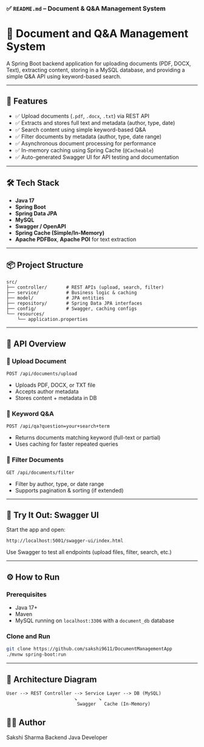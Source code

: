 ### ✅ `README.md` – Document & Q&A Management System

# 📄 Document and Q&A Management System

A Spring Boot backend application for uploading documents (PDF, DOCX, Text), extracting content, storing in a MySQL database, and providing a simple Q&A API using keyword-based search.

---

## 🚀 Features

- ✅ Upload documents (`.pdf`, `.docx`, `.txt`) via REST API
- ✅ Extracts and stores full text and metadata (author, type, date)
- ✅ Search content using simple keyword-based Q&A
- ✅ Filter documents by metadata (author, type, date range)
- ✅ Asynchronous document processing for performance
- ✅ In-memory caching using Spring Cache (`@Cacheable`)
- ✅ Auto-generated Swagger UI for API testing and documentation

---

## 🛠️ Tech Stack

- **Java 17**
- **Spring Boot**
- **Spring Data JPA**
- **MySQL**
- **Swagger / OpenAPI**
- **Spring Cache (Simple/In-Memory)**
- **Apache PDFBox**, **Apache POI** for text extraction

---

## 📦 Project Structure

```
src/
├── controller/       # REST APIs (upload, search, filter)
├── service/          # Business logic & caching
├── model/            # JPA entities
├── repository/       # Spring Data JPA interfaces
├── config/           # Swagger, caching configs
└── resources/
    └── application.properties
```

---

## 🔄 API Overview

### 🔹 Upload Document

`POST /api/documents/upload`

- Uploads PDF, DOCX, or TXT file
- Accepts author metadata
- Stores content + metadata in DB

### 🔹 Keyword Q&A

`POST /api/qa?question=your+search+term`

- Returns documents matching keyword (full-text or partial)
- Uses caching for faster repeated queries

### 🔹 Filter Documents

`GET /api/documents/filter`

- Filter by author, type, or date range
- Supports pagination & sorting (if extended)

---

## 🧪 Try It Out: Swagger UI

Start the app and open:

```
http://localhost:5001/swagger-ui/index.html
```

Use Swagger to test all endpoints (upload files, filter, search, etc.)

---

## ⚙️ How to Run

### Prerequisites

- Java 17+
- Maven
- MySQL running on `localhost:3306` with a `document_db` database

### Clone and Run

```bash
git clone https://github.com/sakshi9611/DocumentManagementApp
./mvnw spring-boot:run
```

---

## 🧠 Architecture Diagram

```
User --> REST Controller --> Service Layer --> DB (MySQL)
                         ↘        ↘
                          Swagger   Cache (In-Memory)
```
## 🧑‍💻 Author

Sakshi Sharma 
Backend Java Developer

